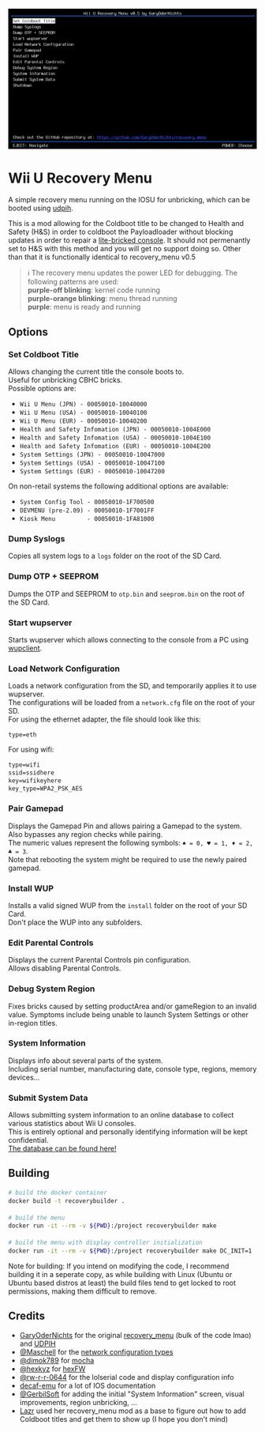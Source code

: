 ![screenshot](screenshot.png)

# Wii U Recovery Menu
A simple recovery menu running on the IOSU for unbricking, which can be booted using [udpih](https://github.com/GaryOderNichts/udpih).

This is a mod allowing for the Coldboot title to be changed to Health and Safety (H&S) in order to coldboot the Payloadloader without blocking updates in order to repair a [lite-bricked console](https://dardelhmb.github.io/lite-unbrick/#/). It should not permenantly set to H&S with this method and you will get no support doing so.
Other than that it is functionally identical to recovery_menu v0.5


> :information_source: The recovery menu updates the power LED for debugging. The following patterns are used:  
> **purple-off blinking**: kernel code running  
> **purple-orange blinking**: menu thread running  
> **purple**: menu is ready and running  

## Options
### Set Coldboot Title
Allows changing the current title the console boots to.  
Useful for unbricking CBHC bricks.  
Possible options are:  
- `Wii U Menu (JPN) - 00050010-10040000`
- `Wii U Menu (USA) - 00050010-10040100`
- `Wii U Menu (EUR) - 00050010-10040200`
- `Health and Safety Infomation (JPN) - 00050010-1004E000`
- `Health and Safety Infomation (USA) - 00050010-1004E100`
- `Health and Safety Infomation (EUR) - 00050010-1004E200`
- `System Settings (JPN) - 00050010-10047000`
- `System Settings (USA) - 00050010-10047100`
- `System Settings (EUR) - 00050010-10047200`

On non-retail systems the following additional options are available:
- `System Config Tool - 00050010-1F700500`
- `DEVMENU (pre-2.09) - 00050010-1F7001FF`
- `Kiosk Menu         - 00050010-1FA81000`

### Dump Syslogs
Copies all system logs to a `logs` folder on the root of the SD Card.

### Dump OTP + SEEPROM
Dumps the OTP and SEEPROM to `otp.bin` and `seeprom.bin` on the root of the SD Card.

### Start wupserver
Starts wupserver which allows connecting to the console from a PC using [wupclient](https://gist.github.com/GaryOderNichts/409672b1bd5627b9dc506fe0f812ec9e).

### Load Network Configuration
Loads a network configuration from the SD, and temporarily applies it to use wupserver.  
The configurations will be loaded from a `network.cfg` file on the root of your SD.  
For using the ethernet adapter, the file should look like this:
```
type=eth
```
For using wifi:
```
type=wifi
ssid=ssidhere
key=wifikeyhere
key_type=WPA2_PSK_AES
```

### Pair Gamepad
Displays the Gamepad Pin and allows pairing a Gamepad to the system. Also bypasses any region checks while pairing.  
The numeric values represent the following symbols: `♠ = 0, ♥ = 1, ♦ = 2, ♣ = 3`.  
Note that rebooting the system might be required to use the newly paired gamepad.

### Install WUP
Installs a valid signed WUP from the `install` folder on the root of your SD Card.  
Don't place the WUP into any subfolders.

### Edit Parental Controls
Displays the current Parental Controls pin configuration.  
Allows disabling Parental Controls.

### Debug System Region
Fixes bricks caused by setting productArea and/or gameRegion to an invalid
value. Symptoms include being unable to launch System Settings or other
in-region titles.

### System Information
Displays info about several parts of the system.  
Including serial number, manufacturing date, console type, regions, memory devices...

### Submit System Data
Allows submitting system information to an online database to collect various statistics about Wii U consoles.  
This is entirely optional and personally identifying information will be kept confidential.  
[The database can be found here!](https://wiiu.gerbilsoft.com/)

## Building
```bash
# build the docker container
docker build -t recoverybuilder .

# build the menu
docker run -it --rm -v ${PWD}:/project recoverybuilder make

# build the menu with display controller initialization
docker run -it --rm -v ${PWD}:/project recoverybuilder make DC_INIT=1
```
Note for building: If you intend on modifying the code, I recommend building it in a seperate copy, as while building with Linux (Ubuntu or Ubuntu based distros at least) the build files tend to get locked to root permissions, making them difficult to remove.

## Credits
- [GaryOderNichts](https://github.com/GaryOderNichts) for the original [recovery_menu](https://github.com/GaryOderNichts/recovery_menu) (bulk of the code lmao) and [UDPIH](https://github.com/GaryOderNichts/udpih)
- [@Maschell](https://github.com/Maschell) for the [network configuration types](https://github.com/devkitPro/wut/commit/159f578b34401cd4365efd7b54b536154c9dc576)
- [@dimok789](https://github.com/dimok789) for [mocha](https://github.com/dimok789/mocha)
- [@hexkyz](https://github.com/hexkyz) for [hexFW](https://github.com/hexkyz/hexFW)
- [@rw-r-r-0644](https://github.com/rw-r-r-0644) for the lolserial code and display configuration info
- [decaf-emu](https://github.com/decaf-emu/decaf-emu) for a lot of IOS documentation
- [@GerbilSoft](https://github.com/GerbilSoft) for adding the initial "System Information" screen, visual improvements, region unbricking, ...
- [Lazr](https://github.com/Lazr1026) used her recovery_menu mod as a base to figure out how to add Coldboot titles and get them to show up (I hope you don't mind)
